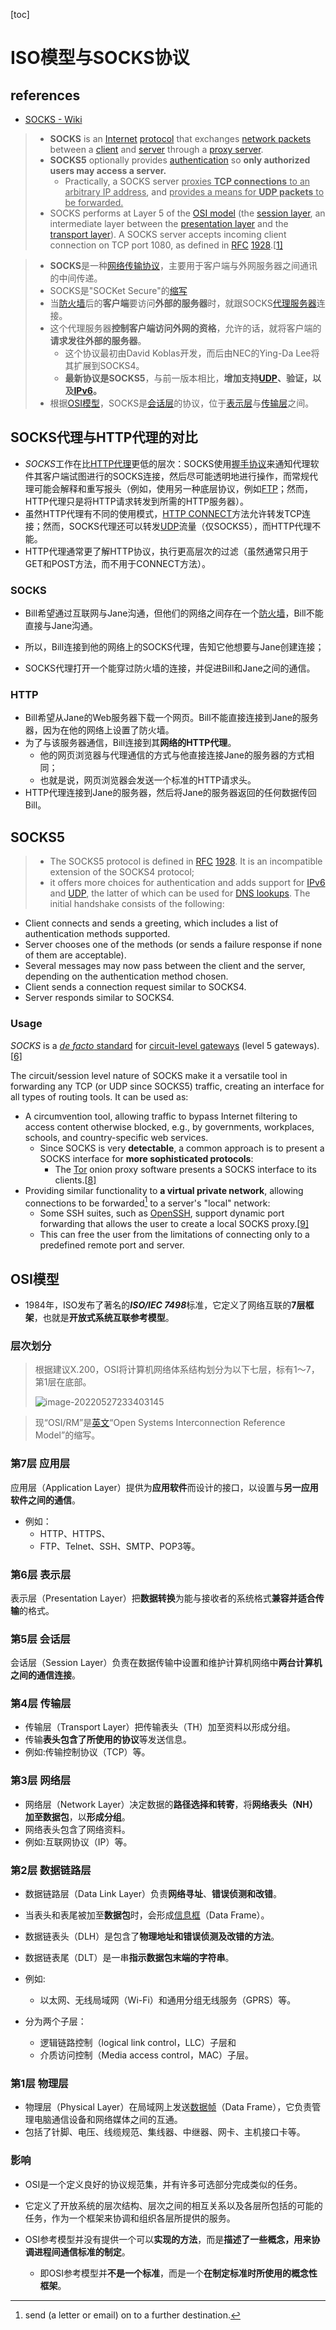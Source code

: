 [toc]

# ISO模型与SOCKS协议

## references

- [SOCKS - Wiki](https://en.wikipedia.org/wiki/SOCKS)

> 
>
> - **SOCKS** is an [Internet](https://en.wikipedia.org/wiki/Internet) [protocol](https://en.wikipedia.org/wiki/Protocol_(computing)) that exchanges [network packets](https://en.wikipedia.org/wiki/Packet_(information_technology)) between a [client](https://en.wikipedia.org/wiki/Client_(computing)) and [server](https://en.wikipedia.org/wiki/Server_(computing)) through a [proxy server](https://en.wikipedia.org/wiki/Proxy_server). 
> - **SOCKS5** optionally provides [authentication](https://en.wikipedia.org/wiki/Authentication) so **only authorized users may access a server.** 
>   - Practically, a SOCKS server <u>proxies **TCP connections** to an arbitrary IP address</u>, and <u>provides a means for **UDP packets** to be forwarded.</u>
> - SOCKS performs at Layer 5 of the [OSI model](https://en.wikipedia.org/wiki/OSI_model) (the [session layer](https://en.wikipedia.org/wiki/Session_layer), an intermediate layer between the [presentation layer](https://en.wikipedia.org/wiki/Presentation_layer) and the [transport layer](https://en.wikipedia.org/wiki/Transport_layer)). A SOCKS server accepts incoming client connection on TCP port 1080, as defined in [RFC](https://en.wikipedia.org/wiki/RFC_(identifier)) [1928](https://datatracker.ietf.org/doc/html/rfc1928).[[1\]](https://en.wikipedia.org/wiki/SOCKS#cite_note-1)



> - **SOCKS**是一种[网络传输协议](https://zh.wikipedia.org/wiki/网络传输协议)，主要用于客户端与外网服务器之间通讯的中间传递。
> - SOCKS是"SOCKet Secure"的[缩写](https://zh.wikipedia.org/wiki/缩写)
> - 当[防火墙](https://zh.wikipedia.org/wiki/防火墙_(网络))后的**客户端**要访问**外部的服务器**时，就跟SOCKS[代理服务器](https://zh.wikipedia.org/wiki/代理服务器)连接。
> - 这个代理服务器**控制客户端访问外网的资格**，允许的话，就将客户端的**请求发往外部的服务器**。
>   - 这个协议最初由David Koblas开发，而后由NEC的Ying-Da Lee将其扩展到SOCKS4。
>   - **最新协议是SOCKS5**，与前一版本相比，**增加支持[UDP](https://zh.wikipedia.org/wiki/用户数据报协议)、验证，以及[IPv6](https://zh.wikipedia.org/wiki/IPv6)。**
> - 根据[OSI模型](https://zh.wikipedia.org/wiki/OSI模型)，SOCKS是[会话层](https://zh.wikipedia.org/wiki/会话层)的协议，位于[表示层](https://zh.wikipedia.org/wiki/表示层)与[传输层](https://zh.wikipedia.org/wiki/传输层)之间。

## SOCKS代理与HTTP代理的对比

- *SOCKS*工作在比[HTTP代理](https://zh.wikipedia.org/wiki/代理服务器)更低的层次：SOCKS使用[握手协议](https://zh.wikipedia.org/w/index.php?title=握手协议&action=edit&redlink=1)来通知代理软件其客户端试图进行的SOCKS连接，然后尽可能透明地进行操作，而常规代理可能会解释和重写报头（例如，使用另一种底层协议，例如[FTP](https://zh.wikipedia.org/wiki/文件传输协议)；然而，HTTP代理只是将HTTP请求转发到所需的HTTP服务器）。
- 虽然HTTP代理有不同的使用模式，[HTTP CONNECT](https://zh.wikipedia.org/wiki/超文本传输协议)方法允许转发TCP连接；然而，SOCKS代理还可以转发[UDP](https://zh.wikipedia.org/wiki/用户数据报协议)流量（仅SOCKS5），而HTTP代理不能。
- HTTP代理通常更了解HTTP协议，执行更高层次的过滤（虽然通常只用于GET和POST方法，而不用于CONNECT方法）。

### SOCKS

- Bill希望通过互联网与Jane沟通，但他们的网络之间存在一个[防火墙](https://zh.wikipedia.org/wiki/防火墙)，Bill不能直接与Jane沟通。

- 所以，Bill连接到他的网络上的SOCKS代理，告知它他想要与Jane创建连接；

- SOCKS代理打开一个能穿过防火墙的连接，并促进Bill和Jane之间的通信。



### HTTP

- Bill希望从Jane的Web服务器下载一个网页。Bill不能直接连接到Jane的服务器，因为在他的网络上设置了防火墙。
- 为了与该服务器通信，Bill连接到其**网络的HTTP代理**。
  - 他的网页浏览器与代理通信的方式与他直接连接Jane的服务器的方式相同；
  - 也就是说，网页浏览器会发送一个标准的HTTP请求头。
- HTTP代理连接到Jane的服务器，然后将Jane的服务器返回的任何数据传回Bill。

## SOCKS5

> - The SOCKS5 protocol is defined in [RFC](https://en.wikipedia.org/wiki/RFC_(identifier)) [1928](https://datatracker.ietf.org/doc/html/rfc1928). It is an incompatible extension of the SOCKS4 protocol; 
> - it offers more choices for authentication and adds support for [IPv6](https://en.wikipedia.org/wiki/IPv6) and [UDP](https://en.wikipedia.org/wiki/User_Datagram_Protocol), the latter of which can be used for [DNS lookups](https://en.wikipedia.org/wiki/DNS_lookup). The initial handshake consists of the following:

- Client connects and sends a greeting, which includes a list of authentication methods supported.
- Server chooses one of the methods (or sends a failure response if none of them are acceptable).
- Several messages may now pass between the client and the server, depending on the authentication method chosen.
- Client sends a connection request similar to SOCKS4.
- Server responds similar to SOCKS4.

### Usage

*SOCKS* is a [*de facto* standard](https://en.wikipedia.org/wiki/De_facto_standard) for [circuit-level gateways](https://en.wikipedia.org/wiki/Circuit-level_gateway) (level 5 gateways).[[6\]](https://en.wikipedia.org/wiki/SOCKS#cite_note-6)

The circuit/session level nature of SOCKS make it a versatile tool in forwarding any TCP (or UDP since SOCKS5) traffic, creating an interface for all types of routing tools. It can be used as:

- A circumvention tool, allowing traffic to bypass Internet filtering to access content otherwise blocked, e.g., by governments, workplaces, schools, and country-specific web services.
  - Since SOCKS is very **detectable**, a common approach is to present a SOCKS interface for **more sophisticated protocols**:
    - The [Tor](https://en.wikipedia.org/wiki/Tor_(anonymity_network)) onion proxy software presents a SOCKS interface to its clients.[[8\]](https://en.wikipedia.org/wiki/SOCKS#cite_note-8)
- Providing similar functionality to **a virtual private network**, allowing connections to be forwarded[^forward] to a server's "local" network:
  - Some SSH suites, such as [OpenSSH](https://en.wikipedia.org/wiki/OpenSSH), support dynamic port forwarding that allows the user to create a local SOCKS proxy.[[9\]](https://en.wikipedia.org/wiki/SOCKS#cite_note-9) 
  - This can free the user from the limitations of connecting only to a predefined remote port and server.

[^forward]: send (a letter or email) on to a further destination.

## OSI模型

- 1984年，ISO发布了著名的***ISO/IEC 7498***标准，它定义了网络互联的**7层框架**，也就是**开放式系统互联参考模型**。



### 层次划分

> 根据建议X.200，OSI将计算机网络体系结构划分为以下七层，标有1～7，第1层在底部。
>
> ![image-20220527233403145](https://s2.loli.net/2022/05/28/leIGaygXzm2PoDU.png)

>  现“OSI/RM”是[英文](https://zh.wikipedia.org/wiki/英文)“Open Systems Interconnection Reference Model”的缩写。

### 第7层 应用层

应用层（Application Layer）提供为**应用软件**而设计的接口，以设置与**另一应用软件之间的通信**。

- 例如：
  - HTTP、HTTPS、
  - FTP、Telnet、SSH、SMTP、POP3等。

### 第6层 表示层


表示层（Presentation Layer）把**数据转换**为能与接收者的系统格式**兼容并适合传输**的格式。

### 第5层 会话层


会话层（Session Layer）负责在数据传输中设置和维护计算机网络中**两台计算机之间的通信连接**。

### 第4层 传输层

- 传输层（Transport Layer）把传输表头（TH）加至资料以形成分组。
- 传输**表头包含了所使用的协议**等发送信息。
- 例如:传输控制协议（TCP）等。

### 第3层 网络层

- 网络层（Network Layer）决定数据的**路径选择和转寄**，将**网络表头（NH）加至数据包**，以**形成分组**。
- 网络表头包含了网络资料。
- 例如:互联网协议（IP）等。

### 第2层 数据链路层

- 数据链路层（Data Link Layer）负责**网络寻址**、**错误侦测和改错**。
- 当表头和表尾被加至**数据包**时，会形成[信息框](https://zh.wikipedia.org/wiki/資訊框)（Data Frame）。
- 数据链表头（DLH）是包含了**物理地址和错误侦测及改错的方法**。
- 数据链表尾（DLT）是一串**指示数据包末端的字符串**。
- 例如:
  - 以太网、无线局域网（Wi-Fi）和通用分组无线服务（GPRS）等。

- 分为两个子层：
  - 逻辑链路控制（logical link control，LLC）子层和
  - 介质访问控制（Media access control，MAC）子层。

### 第1层 物理层

- 物理层（Physical Layer）在局域网上发送[数据帧](https://zh.wikipedia.org/wiki/数据帧)（Data Frame），它负责管理电脑通信设备和网络媒体之间的互通。
- 包括了针脚、电压、线缆规范、集线器、中继器、网卡、主机接口卡等。

### 影响

- OSI是一个定义良好的协议规范集，并有许多可选部分完成类似的任务。
- 它定义了开放系统的层次结构、层次之间的相互关系以及各层所包括的可能的任务，作为一个框架来协调和组织各层所提供的服务。

- OSI参考模型并没有提供一个可以**实现的方法**，而是**描述了一些概念，用来协调进程间通信标准的制定**。
  - 即OSI参考模型并**不是一个标准**，而是一个**在制定标准时所使用的概念性框架**。

